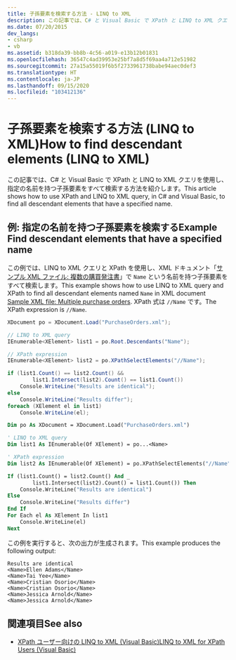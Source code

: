 ```yaml
---
title: 子孫要素を検索する方法 - LINQ to XML
description: この記事では、C# と Visual Basic で XPath と LINQ to XML クエリを使用し、指定の名前を持つ子孫要素をすべて検索する方法を紹介します。
ms.date: 07/20/2015
dev_langs:
- csharp
- vb
ms.assetid: b318da39-bb8b-4c56-a019-e13b12b01831
ms.openlocfilehash: 36547c4ad39953e25bf7a8d5f69aa4a712e51982
ms.sourcegitcommit: 27a15a55019f6b5f2733961738babe94aec0def3
ms.translationtype: HT
ms.contentlocale: ja-JP
ms.lasthandoff: 09/15/2020
ms.locfileid: "103412136"
---
```

# <a name="how-to-find-descendant-elements-linq-to-xml"></a><span data-ttu-id="8a2cd-103">子孫要素を検索する方法 (LINQ to XML)</span><span class="sxs-lookup"><span data-stu-id="8a2cd-103">How to find descendant elements (LINQ to XML)</span></span>

<span data-ttu-id="8a2cd-104">この記事では、C# と Visual Basic で XPath と LINQ to XML クエリを使用し、指定の名前を持つ子孫要素をすべて検索する方法を紹介します。</span><span class="sxs-lookup"><span data-stu-id="8a2cd-104">This article shows how to use XPath and LINQ to XML query, in C# and Visual Basic, to find all descendant elements that have a specified name.</span></span>

## <a name="example-find-descendant-elements-that-have-a-specified-name"></a><span data-ttu-id="8a2cd-105">例: 指定の名前を持つ子孫要素を検索する</span><span class="sxs-lookup"><span data-stu-id="8a2cd-105">Example Find descendant elements that have a specified name</span></span>

 <span data-ttu-id="8a2cd-106">この例では、LINQ to XML クエリと XPath を使用し、XML ドキュメント「[サンプル XML ファイル: 複数の購買発注書](sample-xml-file-multiple-purchase-orders.md)」で `Name` という名前を持つ子孫要素をすべて検索します。</span><span class="sxs-lookup"><span data-stu-id="8a2cd-106">This example shows how to use LINQ to XML query and XPath to find all descendant elements named `Name` in XML document [Sample XML file: Multiple purchase orders](sample-xml-file-multiple-purchase-orders.md).</span></span> <span data-ttu-id="8a2cd-107">XPath 式は `//Name` です。</span><span class="sxs-lookup"><span data-stu-id="8a2cd-107">The XPath expression is `//Name`.</span></span>

```csharp
XDocument po = XDocument.Load("PurchaseOrders.xml");

// LINQ to XML query
IEnumerable<XElement> list1 = po.Root.Descendants("Name");

// XPath expression
IEnumerable<XElement> list2 = po.XPathSelectElements("//Name");

if (list1.Count() == list2.Count() &&
        list1.Intersect(list2).Count() == list1.Count())
    Console.WriteLine("Results are identical");
else
    Console.WriteLine("Results differ");
foreach (XElement el in list1)
    Console.WriteLine(el);
```

```vb
Dim po As XDocument = XDocument.Load("PurchaseOrders.xml")

' LINQ to XML query
Dim list1 As IEnumerable(Of XElement) = po...<Name>

' XPath expression
Dim list2 As IEnumerable(Of XElement) = po.XPathSelectElements("//Name")

If (list1.Count() = list2.Count() And _
        list1.Intersect(list2).Count() = list1.Count()) Then
    Console.WriteLine("Results are identical")
Else
    Console.WriteLine("Results differ")
End If
For Each el As XElement In list1
    Console.WriteLine(el)
Next
```

<span data-ttu-id="8a2cd-108">この例を実行すると、次の出力が生成されます。</span><span class="sxs-lookup"><span data-stu-id="8a2cd-108">This example produces the following output:</span></span>

```output
Results are identical
<Name>Ellen Adams</Name>
<Name>Tai Yee</Name>
<Name>Cristian Osorio</Name>
<Name>Cristian Osorio</Name>
<Name>Jessica Arnold</Name>
<Name>Jessica Arnold</Name>
```

## <a name="see-also"></a><span data-ttu-id="8a2cd-109">関連項目</span><span class="sxs-lookup"><span data-stu-id="8a2cd-109">See also</span></span>

- [<span data-ttu-id="8a2cd-110">XPath ユーザー向けの LINQ to XML (Visual Basic)</span><span class="sxs-lookup"><span data-stu-id="8a2cd-110">LINQ to XML for XPath Users (Visual Basic)</span></span>](./comparison-xpath-linq-xml.md)
